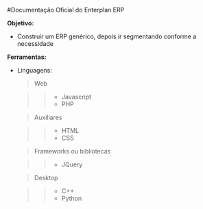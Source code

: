 #Documentação Oficial do Enterplan ERP

**Objetivo:**
* Construir um ERP genérico, depois ir segmentando conforme a necessidade

**Ferramentas:**

* Linguagens:
  
  > Web
    
  >> * Javascript
  >> * PHP
    
  > Auxiliares
    
  >> * HTML
  >> * CSS
  
  > Frameworks ou bibliotecas
    
  >> * JQuery
  
  
  > Desktop
    
  >> * C++
  >> * Python
  
